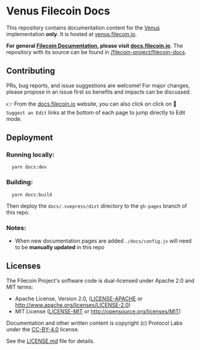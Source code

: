 # Venus Filecoin Docs

This repository contains documentation content for the [Venus](https://github.com/filecoin-project/venus) implementation **only**. It is hosted at [venus.filecoin.io](https://venus.filecoin.io).

**For general [Filecoin Documentation](https://docs.filecoin.io), please visit [docs.filecoin.io](https://docs.filecoin.io)**. The repository with its source can be found in [/filecoin-project/filecoin-docs](https://github.com/filecoin-project/filecoin-docs).


## Contributing

PRs, bug reports, and issue suggestions are welcome! For major changes, please propose in an issue first so benefits and impacts can be discussed.

👉 From the [docs.filecoin.io](https://docs.filecoin.io) website, you can also click on click on :pencil: `Suggest an Edit` links at the bottom of each page to jump directly to Edit mode.

## Deployment

### Running locally:

```
  yarn docs:dev 
```

### Building:

```
  yarn docs:build
```

Then deploy the `docs/.vuepress/dist` directory to the `gh-pages` branch of this repo.

### Notes:

- When new documentation pages are added `./docs/config.js` will need to be **manually updated** in this repo

## Licenses

The Filecoin Project's software code is dual-licensed under Apache 2.0 and MIT terms:

- Apache License, Version 2.0, ([LICENSE-APACHE](LICENSE-APACHE) or http://www.apache.org/licenses/LICENSE-2.0)
- MIT License ([LICENSE-MIT](LICENSE-MIT) or http://opensource.org/licenses/MIT)

Documentation and other written content is copyright (c) Protocol Labs under the [CC-BY-4.0](https://creativecommons.org/licenses/by/4.0/) license.

See the [LICENSE.md](LICENSE.md) file for details.



